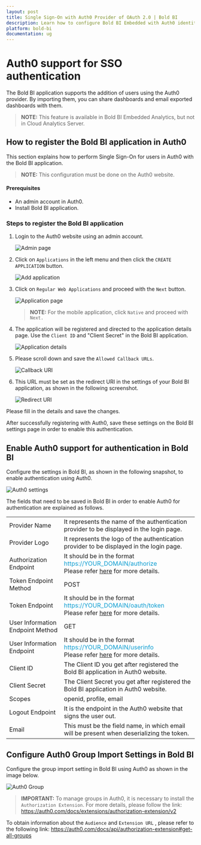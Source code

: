 ```yaml
---
layout: post
title: Single Sign-On with Auth0 Provider of OAuth 2.0 | Bold BI
description: Learn how to configure Bold BI Embedded with Auth0 identity provider for Single Sign-on authentication using OAuth 2.0.
platform: bold-bi
documentation: ug
---
```


# Auth0 support for SSO authentication

The Bold BI application supports the addition of users using the Auth0 provider. By importing them, you can share dashboards and email exported dashboards with them.

> **NOTE:** This feature is available in Bold BI Embedded Analytics, but not in Cloud Analytics Server.

## How to register the Bold BI application in Auth0

This section explains how to perform Single Sign-On for users in Auth0 with the Bold BI application.

> **NOTE:**  This configuration must be done on the Auth0 website.

#### Prerequisites

* An admin account in Auth0.
* Install Bold BI application.

### Steps to register the Bold BI application

1. Login to the Auth0 website using an admin account.

    ![Admin page](/static/assets/site-administration/oauth-support/images/Authadmin.png)

2. Click on `Applications` in the left menu and then click the `CREATE APPLICATION` button.

    ![Add application](/static/assets/site-administration/oauth-support/images/authAddapp.png)

3. Click on `Regular Web Applications` and proceed with the `Next` button.

    ![Application page](/static/assets/site-administration/oauth-support/images/authregisterapp.png)

    > **NOTE:**  For the mobile application, click `Native` and proceed with `Next.`

4. The application will be registered and directed to the application details page. Use the `Client ID` and "Client Secret" in the Bold BI application.

    ![Application details](/static/assets/site-administration/oauth-support/images/authclientdetails.png)

5. Please scroll down and save the `Allowed Callback URLs`.

    ![Callback URI](/static/assets/site-administration/oauth-support/images/auth0-callback-uri.png)

6. This URL must be set as the redirect URI in the settings of your Bold BI application, as shown in the following screenshot.

    ![Redirect URI](/static/assets/site-administration/oauth-support/images/redirecturi.png)
    
Please fill in the details and save the changes.

After successfully registering with Auth0, save these settings on the Bold BI settings page in order to enable this authentication.

## Enable Auth0 support for authentication in Bold BI

Configure the settings in Bold BI, as shown in the following snapshot, to enable authentication using Auth0.

![Auth0 settings](/static/assets/site-administration/oauth-support/images/auth0-sample-value.png)

The fields that need to be saved in Bold BI in order to enable Auth0 for authentication are explained as follows.

<table>

<tr>
<td>Provider Name</td>
<td>It represents the name of the authentication provider to be displayed in the login page.</td>
</tr>

<tr>
<td>Provider Logo</td>
<td>It represents the logo of the authentication provider to be displayed in the login page.</td>
</tr>

<tr>
<td>Authorization Endpoint</td>
<td>It should be in the format <span style="color:#0c9dd1">https://YOUR_DOMAIN/authorize</span> <br>Please refer <a href="https://auth0.com/docs/flows/guides/auth-code/add-login-auth-code#authorize-the-user">here</a> for more details.</td>
</tr>

<tr>
<td>Token Endpoint Method</td>
<td>POST</td>
</tr>

<tr>
<td>Token Endpoint</td>
<td>It should be in the format <span style="color:#0c9dd1">https://YOUR_DOMAIN/oauth/token</span> <br>Please refer <a href="https://auth0.com/docs/flows/guides/auth-code/add-login-auth-code#request-tokens">here</a> for more details.</td>
</tr>

<tr>
<td>User Information Endpoint Method</td>
<td>GET</td>
</tr>

<tr>
<td>User Information Endpoint</td>
<td>It should be in the format <span style="color:#0c9dd1">https://YOUR_DOMAIN/userinfo</span> <br>Please refer <a href="https://auth0.com/docs/api/authentication?http#get-user-info">here</a> for more details.</td>
</tr>

<tr>
<td>Client ID</td>
<td>The Client ID you get after registered the Bold BI application in Auth0 website.</td>
</tr>

<tr>
<td>Client Secret</td>
<td>The Client Secret you get after registered the Bold BI application in Auth0 website.</td>
</tr>

<tr>
<td>Scopes</td>
<td>openid, profile, email</td>
</tr>

<tr>
<td>Logout Endpoint</td>
<td>It is the endpoint in the Auth0 website that signs the user out.</td>
</tr>

<tr>
<td>Email</td>
<td>This must be the field name, in which email will be present when deserializing the token.</td>
</tr>

</table>

## Configure Auth0 Group Import Settings in Bold BI

Configure the group import setting in Bold BI using Auth0 as shown in the image below.

![Auth0 Group](/static/assets/site-administration/oauth-support/images/Auth0-group.png)

> **IMPORTANT:**  To manage groups in Auth0, it is necessary to install the `Authorization Extension`. For more details, please follow the link: https://auth0.com/docs/extensions/authorization-extension/v2

To obtain information about the `Audience` and `Extension URL` , please refer to the following link: https://auth0.com/docs/api/authorization-extension#get-all-groups